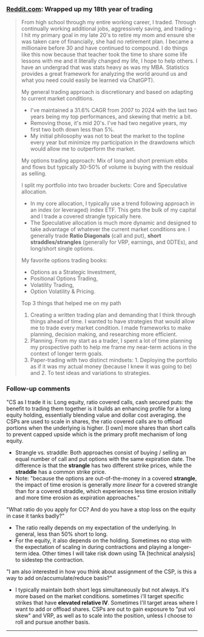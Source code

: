 ### [Reddit.com](https://www.reddit.com/r/options/comments/1hzd3e9/wrapped_up_my_18th_year_of_trading/): Wrapped up my 18th year of trading

<blockquote>
From high school through my entire working career, I traded. Through continually working additional jobs, aggressively saving, and trading - I hit my primary goal in my late 20's to retire my mom and ensure she was taken care of financially, she had no retirement plan. I became a millionaire before 30 and have continued to compound. I do things like this now because that teacher took the time to share some life lessons with me and it literally changed my life, I hope to help others. I have an undergrad that was stats heavy as was my MBA. Statistics provides a great framework for analyzing the world around us and what you need could easily be learned via ChatGPT).

My general trading approach is discretionary and based on adapting to current market conditions.
- I've maintained a 31.6% CAGR from 2007 to 2024 with the last two years being my top performances, and skewing that metric a bit.
- Removing those, it's mid 20's. I've had two negative years, my first two both down less than 5%.
- My initial philosophy was not to beat the market to the topline every year but minimize my participation in the drawdowns which would allow me to outperform the market.

My options trading approach: Mix of long and short premium ebbs and flows but typically 30-50% of volume is buying with the residual as selling.

I split my portfolio into two broader buckets: Core and Speculative allocation.
- In my core allocation, I typically use a trend following approach in an index (or leveraged) index ETF. This gets the bulk of my capital and I trade a covered strangle typically here.
- The Speculative allocation is much more dynamic and designed to take advantage of whatever the current market conditions are. I generally trade **Ratio Diagonals** (call and put), **short straddles/strangles** (generally for VRP, earnings, and 0DTEs), and long/short single options.

My favorite options trading books: 
- Options as a Strategic Investment,
- Positional Options Trading,
- Volatility Trading,
- Option Volatility & Pricing.

Top 3 things that helped me on my path
1. Creating a written trading plan and demanding that I think through things ahead of time. I wanted to have strategies that would allow me to trade every market condition. I made frameworks to make planning, decision making, and researching more efficient.
2. Planning. From my start as a trader, I spent a lot of time planning my prospective path to help me frame my near-term actions in the context of longer term goals.
3. Paper-trading with two distinct mindsets: 1. Deploying the portfolio as if it was my actual money (because I knew it was going to be) and 2. To test ideas and variations to strategies.
</blockquote>

### Follow-up comments

"CS as I trade it is: Long equity, ratio covered calls, cash secured puts: the benefit to trading them together is it builds an enhancing profile for a long equity holding, essentially blending value and dollar cost averaging. the CSPs are used to scale in shares, the ratio covered calls are to offload portions when the underlying is higher. [I own] more shares than short calls to prevent capped upside which is the primary profit mechanism of long equity.
- Strangle vs. straddle: Both approaches consist of buying / selling an equal number of call and put options with the same expiration date. The difference is that the **strangle** has two different strike prices, while the **straddle** has a common strike price.
- Note: "because the options are out-of-the-money in a covered **strangle**, the impact of time erosion is generally _more linear_ for a covered strangle than for a covered straddle, which experiences less time erosion initially and more time erosion as expiration approaches."

"What ratio do you apply for CC? And do you have a stop loss on the equity in case it tanks badly?"
- The ratio really depends on my expectation of the underlying. In general, less than 50% short to long.
- For the equity, it also depends on the holding. Sometimes no stop with the expectation of scaling in during contractions and playing a longer-term idea. Other times I will take risk down using TA [technical analysis] to sidestep the contraction.

"I am also interested in how you think about assignment of the CSP, is this a way to add on/accumulate/reduce basis?"
- I typically maintain both short legs simultaneously but not always. it's more based on the market conditions. sometimes i'll target specific strikes that have **elevated relative IV**. Sometimes I'll target areas where I want to add or offload shares. CSPs are out to gain exposure to "put vol skew" and VRP, as well as to scale into the position, unless I choose to roll and pursue another basis.
---
